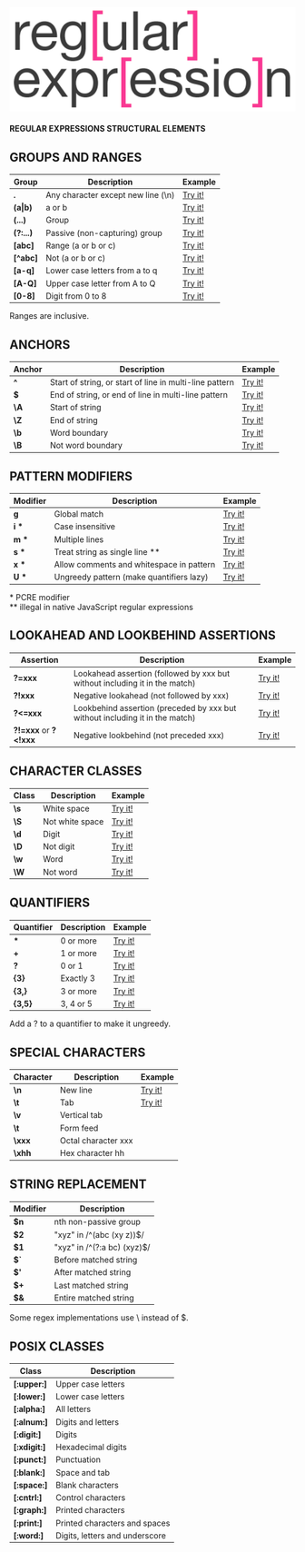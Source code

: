 <p align="left">
  <img src="./assets/regexlogo.png" width="505">
</p>

#### REGULAR EXPRESSIONS STRUCTURAL ELEMENTS

## GROUPS AND RANGES

Group        | Description                        | Example
------------ | ---------------------------------- | ------------
**.**        | Any character except new line (\n) | [Try it!](https://regex101.com/r/pWk9ve/11)
**(a\|b)**   | a or b                             | [Try it!](https://regex101.com/r/pWk9ve/10)
**(...)**    | Group                              | [Try it!](https://regex101.com/r/pWk9ve/12)
**(?:...)**  | Passive (non-capturing) group      | [Try it!](https://regex101.com/r/pWk9ve/13)
**[abc]**    | Range (a or b or c)                | [Try it!](https://regex101.com/r/pWk9ve/14)
**[^abc]**   | Not (a or b or c)                  | [Try it!](https://regex101.com/r/pWk9ve/15)
**[a-q]**    | Lower case letters from a to q     | [Try it!](https://regex101.com/r/pWk9ve/16)
**[A-Q]**    | Upper case letter from A to Q      | [Try it!](https://regex101.com/r/pWk9ve/17)
**[0-8]**    | Digit from 0 to 8                  | [Try it!](https://regex101.com/r/pWk9ve/18)

Ranges are inclusive.

## ANCHORS

Anchor       | Description                                              | Example
------------ | -------------------------------------------------------- | ------------------------------------------
**^**        | Start of string, or start of line in multi-line pattern  | [Try it!](https://regex101.com/r/pWk9ve/1)
**$**        | End of string, or end of line in multi-line pattern      | [Try it!](https://regex101.com/r/pWk9ve/2) 
**\A**       | Start of string                                          | [Try it!](https://regex101.com/r/pWk9ve/6)
**\Z**       | End of string                                            | [Try it!](https://regex101.com/r/pWk9ve/7)
**\b**       | Word boundary                                            | [Try it!](https://regex101.com/r/pWk9ve/8)
**\B**       | Not word boundary                                        | [Try it!](https://regex101.com/r/pWk9ve/9)

## PATTERN MODIFIERS

Modifier     | Description                              | Example
------------ | ---------------------------------------- | -------------
**g**        | Global match                             | [Try it!](https://regex101.com/r/8aMufU/1)
**i \***     | Case insensitive                         | [Try it!](https://regex101.com/r/8aMufU/2)      
**m \***     | Multiple lines                           | [Try it!](https://regex101.com/r/8aMufU/3)   
**s \***     | Treat string as single line **           | [Try it!](https://regex101.com/r/8aMufU/4)  
**x \***     | Allow comments and whitespace in pattern | [Try it!](https://regex101.com/r/8aMufU/5)         
**U \***     | Ungreedy pattern (make quantifiers lazy) | [Try it!](https://regex101.com/r/8aMufU/6)  

\* PCRE modifier \
\*\* illegal in native JavaScript regular expressions


## LOOKAHEAD AND LOOKBEHIND ASSERTIONS

Assertion          | Description              | Example
-------------------| ------------------------ | -------------
**?=xxx**          | Lookahead assertion (followed by xxx but without including it in the match) | [Try it!](https://regex101.com/r/8aMufU/21)
**?!xxx**          | Negative lookahead (not followed by xxx) | [Try it!](https://regex101.com/r/8aMufU/22)    
**?<=xxx**         | Lookbehind assertion (preceded by xxx but without including it in the match)  | [Try it!](https://regex101.com/r/8aMufU/23)
**?!=xxx** or **?<!xxx** | Negative lookbehind (not preceded xxx) | [Try it!](https://regex101.com/r/8aMufU/24)

## CHARACTER CLASSES

Class        | Description        |  Example       
------------ | ------------------ | ------------ 
**\s**       | White space        | [Try it!](https://regex101.com/r/8aMufU/7)
**\S**       | Not white space    | [Try it!](https://regex101.com/r/8aMufU/8)
**\d**       | Digit              | [Try it!](https://regex101.com/r/8aMufU/10) 
**\D**       | Not digit          | [Try it!](https://regex101.com/r/8aMufU/9)
**\w**       | Word               | [Try it!](https://regex101.com/r/8aMufU/11)        
**\W**       | Not word           | [Try it!](https://regex101.com/r/8aMufU/12)


## QUANTIFIERS

Quantifier   | Description   | Example  
------------ | ------------- | ------------ 
**\***       | 0 or more     | [Try it!](https://regex101.com/r/8aMufU/13)
**+**        | 1 or more     | [Try it!](https://regex101.com/r/8aMufU/14)
**?**        | 0 or 1        | [Try it!](https://regex101.com/r/8aMufU/15)
**{3}**      | Exactly 3     | [Try it!](https://regex101.com/r/8aMufU/16)
**{3,}**     | 3 or more     | [Try it!](https://regex101.com/r/8aMufU/17)
**{3,5}**    | 3, 4 or 5     | [Try it!](https://regex101.com/r/8aMufU/18)  

Add a ? to a quantifier to make it ungreedy.

## SPECIAL CHARACTERS

Character    | Description         | Example    
------------ | ------------------- | ------------ 
**\n**       | New line            | [Try it!](https://regex101.com/r/8aMufU/19)
**\t**       | Tab                 | [Try it!](https://regex101.com/r/8aMufU/20) 
**\v**       | Vertical tab        | 
**\t**       | Form feed           | 
**\xxx**     | Octal character xxx | 
**\xhh**     | Hex character hh    | 

## STRING REPLACEMENT

Modifier     | Description                 | 
------------ | --------------------------- | 
**$n**       | nth non-passive group       |
**$2**       | "xyz" in /^(abc (xy z))$/   |
**$1**       | "xyz" in /^(?:a bc) (xyz)$/ |
**$`**       | Before matched string       |
**$'**       | After matched string        |
**$+**       | Last matched string         |
**$&**       | Entire matched string       |

Some regex implementations use \ instead of $.

## POSIX CLASSES

Class           | Description                    | 
--------------- | ------------------------------ | 
**[:upper:]**   | Upper case letters             |
**[:lower:]**   | Lower case letters             |
**[:alpha:]**   | All letters                    |
**[:alnum:]**   | Digits and letters             |
**[:digit:]**   | Digits                         |
**[:xdigit:]**  | Hexadecimal digits             |
**[:punct:]**   | Punctuation                    |
**[:blank:]**   | Space and tab                  |
**[:space:]**   | Blank characters               |
**[:cntrl:]**   | Control characters             |
**[:graph:]**   | Printed characters             |
**[:print:]**   | Printed characters and spaces  |
**[:word:]**    | Digits, letters and underscore |




